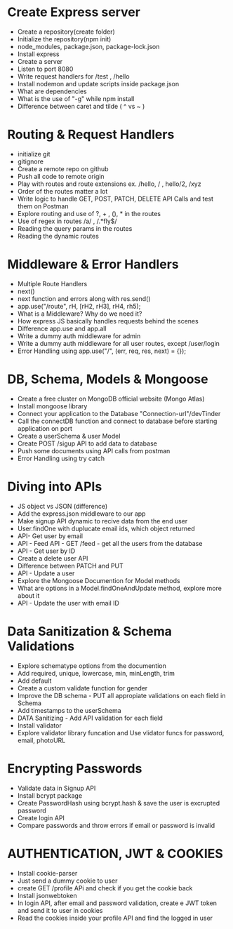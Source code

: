 # Create Express server

- Create a repository(create folder)
- Initialize the repository(npm init)
- node_modules, package.json, package-lock.json
- Install express
- Create a server
- Listen to port 8080
- Write request handlers for /test , /hello
- Install nodemon and update scripts inside package.json
- What are dependencies
- What is the use of "-g" while npm install
- Difference between caret and tilde ( ^ vs ~ )

# Routing & Request Handlers

- initialize git
- gitignore
- Create a remote repo on github
- Push all code to remote origin
- Play with routes and route extensions ex. /hello, / , hello/2, /xyz
- Order of the routes matter a lot
- Write logic to handle GET, POST, PATCH, DELETE API Calls and test them on Postman
- Explore routing and use of ?, + , (), \* in the routes
- Use of regex in routes /a/ , /.\*fly$/
- Reading the query params in the routes
- Reading the dynamic routes

# Middleware & Error Handlers

- Multiple Route Handlers
- next()
- next function and errors along with res.send()
- app.use("/route", rH, [rH2, rH3], rH4, rh5);
- What is a Middleware? Why do we need it?
- How express JS basically handles requests behind the scenes
- Difference app.use and app.all
- Write a dummy auth middleware for admin
- Write a dummy auth middleware for all user routes, except /user/login
- Error Handling using app.use("/", (err, req, res, next) = {});

# DB, Schema, Models & Mongoose

- Create a free cluster on MongoDB official website (Mongo Atlas)
- Install mongoose library
- Connect your application to the Database "Connection-url"/devTinder
- Call the connectDB function and connect to database before starting application on port
- Create a userSchema & user Model
- Create POST /sigup API to add data to database
- Push some documents using API calls from postman
- Error Handling using try catch

# Diving into APIs

- JS object vs JSON (difference)
- Add the express.json middleware to our app
- Make signup API dynamic to recive data from the end user
- User.findOne with duplucate email ids, which object returned
- API- Get user by email
- API - Feed API - GET /feed - get all the users from the database
- API - Get user by ID
- Create a delete user API
- Difference between PATCH and PUT
- API - Update a user
- Explore the Mongoose Documention for Model methods
- What are options in a Model.findOneAndUpdate method, explore more about it
- API - Update the user with email ID

# Data Sanitization & Schema Validations

- Explore schematype options from the documention
- Add required, unique, lowercase, min, minLength, trim
- Add default
- Create a custom validate function for gender
- Improve the DB schema - PUT all appropiate validations on each field in Schema
- Add timestamps to the userSchema
- DATA Sanitizing - Add API validation for each field
- Install validator
- Explore validator library funcation and Use vlidator funcs for password, email, photoURL

# Encrypting Passwords

- Validate data in Signup API
- Install bcrypt package
- Create PasswordHash using bcrypt.hash & save the user is excrupted password
- Create login API
- Compare passwords and throw errors if email or password is invalid

# AUTHENTICATION, JWT & COOKIES

- Install cookie-parser
- Just send a dummy cookie to user
- create GET /profile APi and check if you get the cookie back
- Install jsonwebtoken
- In login API, after email and password validation, create e JWT token and send it to user in cookies
- Read the cookies inside your profile API and find the logged in user
